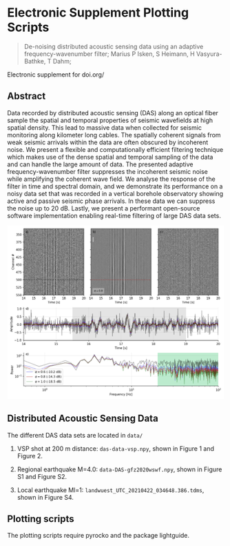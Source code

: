 # Electronic Supplement Plotting Scripts

> De-noising distributed acoustic sensing data using an adaptive frequency-wavenumber filter; Marius P Isken, S Heimann, H Vasyura-Bathke, T Dahm;

Electronic supplement for doi.org/

## Abstract

Data recorded by distributed acoustic sensing (DAS) along an optical fiber sample the spatial and temporal properties of seismic wavefields at high spatial density. This lead to massive data when collected for seismic monitoring along kilometer long cables. The spatially coherent signals from weak seismic arrivals within the data are often obscured by incoherent noise. We present a flexible and computationally efficient filtering technique which makes use of the dense spatial and temporal sampling of the data and can handle the large amount of data. The presented adaptive frequency-wavenumber filter suppresses the incoherent seismic noise while amplifying the coherent wave field. We analyse the response of the filter in time and spectral domain, and we demonstrate its performance on a noisy data set that was recorded in a vertical borehole observatory showing active and passive seismic phase arrivals. In these data we can suppress the noise up to 20 dB. Lastly, we present a performant open-source software implementation enabling real-time filtering of large DAS data sets.

![DAS filtered](https://github.com/miili/afk-filter-supplement/raw/master/figures/gfz2020wswf-AFK.png)

## Distributed Acoustic Sensing Data

The different DAS data sets are located in `data/`

1. VSP shot at 200 m distance: `das-data-vsp.npy`, shown in Figure 1 and Figure 2.

2. Regional earthquake M=4.0: `data-DAS-gfz2020wswf.npy`, shown in Figure S1 and Figure S2.

3. Local earthquake Ml=1: `landwuest_UTC_20210422_034648.386.tdms`, shown in Figure S4.

## Plotting scripts

The plotting scripts require pyrocko and the package lightguide.
